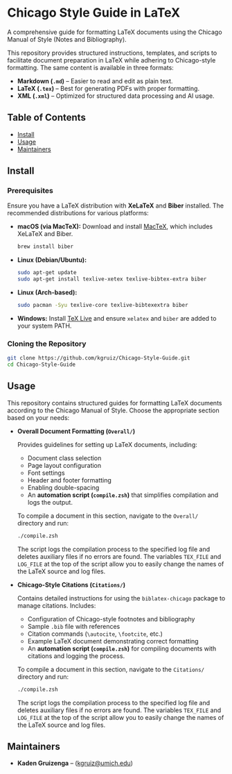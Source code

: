 # Chicago Style Guide in LaTeX

A comprehensive guide for formatting LaTeX documents using the Chicago Manual of Style (Notes and Bibliography).

This repository provides structured instructions, templates, and scripts to facilitate document preparation in LaTeX while adhering to Chicago-style formatting. The same content is available in three formats:
- **Markdown (`.md`)** – Easier to read and edit as plain text.
- **LaTeX (`.tex`)** – Best for generating PDFs with proper formatting.
- **XML (`.xml`)** – Optimized for structured data processing and AI usage.

## Table of Contents

- [Install](#install)
- [Usage](#usage)
- [Maintainers](#maintainers)

## Install

### Prerequisites

Ensure you have a LaTeX distribution with **XeLaTeX** and **Biber** installed. The recommended distributions for various platforms:

- **macOS (via MacTeX):**
  Download and install [MacTeX](https://tug.org/mactex/), which includes XeLaTeX and Biber.
  ```bash
  brew install biber
  ```
- **Linux (Debian/Ubuntu):**
  ```bash
  sudo apt-get update
  sudo apt-get install texlive-xetex texlive-bibtex-extra biber
  ```
- **Linux (Arch-based):**
  ```bash
  sudo pacman -Syu texlive-core texlive-bibtexextra biber
  ```
- **Windows:**
  Install [TeX Live](https://www.tug.org/texlive/) and ensure `xelatex` and `biber` are added to your system PATH.

### Cloning the Repository

```bash
git clone https://github.com/kgruiz/Chicago-Style-Guide.git
cd Chicago-Style-Guide
```

## Usage

This repository contains structured guides for formatting LaTeX documents according to the Chicago Manual of Style. Choose the appropriate section based on your needs:

- **Overall Document Formatting (`Overall/`)**

  Provides guidelines for setting up LaTeX documents, including:
  - Document class selection
  - Page layout configuration
  - Font settings
  - Header and footer formatting
  - Enabling double-spacing
  - An **automation script (`compile.zsh`)** that simplifies compilation and logs the output.

  To compile a document in this section, navigate to the `Overall/` directory and run:
  ```bash
  ./compile.zsh
  ```
  The script logs the compilation process to the specified log file and deletes auxiliary files if no errors are found. The variables `TEX_FILE` and `LOG_FILE` at the top of the script allow you to easily change the names of the LaTeX source and log files.

- **Chicago-Style Citations (`Citations/`)**

  Contains detailed instructions for using the `biblatex-chicago` package to manage citations. Includes:
  - Configuration of Chicago-style footnotes and bibliography
  - Sample `.bib` file with references
  - Citation commands (`\autocite`, `\footcite`, etc.)
  - Example LaTeX document demonstrating correct formatting
  - An **automation script (`compile.zsh`)** for compiling documents with citations and logging the process.

  To compile a document in this section, navigate to the `Citations/` directory and run:
  ```bash
  ./compile.zsh
  ```
  The script logs the compilation process to the specified log file and deletes auxiliary files if no errors are found. The variables `TEX_FILE` and `LOG_FILE` at the top of the script allow you to easily change the names of the LaTeX source and log files.

## Maintainers

- **Kaden Gruizenga** – ([kgruiz@umich.edu](mailto:kgruiz@umich.edu))